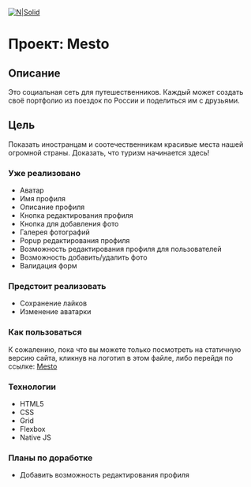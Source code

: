 [![N|Solid](https://i.imgur.com/ierxLvC.png)](https://ivanechka.github.io/mesto-project/)
# Проект: Mesto
## Описание
Это социальная сеть для путешественников.
Каждый может создать своё портфолио из поездок по России и поделиться им с друзьями. 
## Цель
Показать иностранцам и соотечественникам красивые места нашей огромной страны.
Доказать, что туризм начинается здесь!
### Уже реализовано
- Аватар
- Имя профиля
- Описание профиля
- Кнопка редактирования профиля
- Кнопка для добавления фото
- Галерея фотографий
- Popup редактирования профиля
- Возможность редактирования профиля для пользователей
- Возможность добавить/удалить фото
- Валидация форм

### Предстоит реализовать
- Сохранение лайков
- Изменение аватарки

### Как пользоваться
К сожалению, пока что вы можете только посмотреть на статичную версию сайта, кликнув на логотип в этом файле, либо перейдя по ссылке: [Mesto]

### Технологии
- HTML5
- CSS
- Grid
- Flexbox
- Native JS

### Планы по доработке
- Добавить возможность редактирования профиля

[Mesto]: <https://ivanechka.github.io/mesto-project/>




